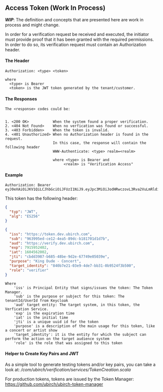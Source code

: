 ## Access Token (Work In Process)

_**WIP**_: The definition and concepts that are presented here are work in process and might change.

In order for a verification request be received and executed, the initiator  must provide proof that it has been granted with the required permissions. In order to do so, its verification request must contain an Authorization header. 

#### The Header

```
Authorization: <type> <token>

where 
  <type> is Bearer
  <token> is the JWT token generated by the tenant/customer.

``` 
  
#### The Responses

```
The <response> codes could be:


1. <200 OK>           When the system found a proper verification.
2. <404 Not Found>    When no verfication was found or successful.
3. <403 Forbidden>    When the token is invalid.
4. <401 Unauthorized> When no Authorization header is found in the request.
                      In this case, the response will contain the following header 
                      WWW-Authenticate: <type> realm=<realm>
                      
                      where <type> is Bearer and
                           <realm> is "Verification Access"
```


#### Example

```
Authorization: Bearer eyJ0eXAiOiJKV1QiLCJhbGciOiJFUzI1NiJ9.eyJpc3MiOiJodHRwczovL3Rva2VuLmRldi51YmlyY2guY29tIiwic3ViIjoiOTYzOTk1ZWQtY2UxMi00ZWE1LTg5ZGMtYjE4MTcwMWQxZDdiIiwiYXVkIjoiaHR0cHM6Ly92ZXJpZnkuZGV2LnViaXJjaC5jb20iLCJleHAiOjc5MTU5NTI0MDIsImlhdCI6MTYwNDU2MjAwMiwianRpIjoiY2JkZDM5ODctYjY4NS00OGJlLTlkMmUtNjc3NDllMDUwMzllIiwicHVycG9zZSI6IktpbmcgRHVkZSAtIENvbmNlcnQiLCJ0YXJnZXRfaWRlbnRpdHkiOiI4NDBiN2UyMS0wM2U5LTRkZTctYmIzMS0wYjk1MjRmM2I1MDAiLCJyb2xlIjoidmVyaWZpZXIifQ.NbBA62DjZPDM7coWyF6zMqUTRbwCi26t_Ksp83fH7TIbU6c1YICTdiDtEOo_UMBqo6XpOEMbIIhkVUQiEyqqOA
```

This token has the following header:

```json
{
  "typ": "JWT",
  "alg": "ES256"
}
```

```json
{
  "iss": "https://token.dev.ubirch.com",
  "sub": "963995ed-ce12-4ea5-89dc-b181701d1d7b",
  "aud": "https://verify.dev.ubirch.com",
  "exp": 7915952402,
  "iat": 1604562002,
  "jti": "cbdd3987-b685-48be-9d2e-67749e05039e",
  "purpose": "King Dude - Concert",
  "target_identity": "840b7e21-03e9-4de7-bb31-0b9524f3b500",
  "role": "verifier"
}
```

```
Where 
    'iss' is Principal Entity that signs/issues the token: The Token Manager.
    'sub' is the purpose or subject for this token: The tenantId/UserId from Keycloak 
    'aud' target entity: The target system, in this token, the Verfication Service.  
    'exp' is the expiration time
    'iat' is the initial time
    'jti' is a unique uuid id for the token
    'purpose' is a description of the main usage for this token, like a concert or artist show
    'target_identity': it is the entity for which the subject can perform the action on the target audience system
    'role' is the role that was assigned to this token
```


#### Helper to Create Key Pairs and JWT

As a simple tool to generate testing tokens and/or key pairs, you can take a look at:
_/com/ubirch/verification/services/TokenCreation.scala_

For production tokens, tokens are issued by the Token Manager: https://github.com/ubirch/ubirch-token-manager
 
        


